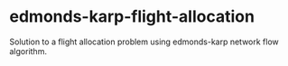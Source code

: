# edmonds-karp-flight-allocation
Solution to a flight allocation problem using edmonds-karp network flow algorithm.
